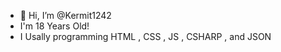 - 👋 Hi, I’m @Kermit1242 
- I'm 18 Years Old!
- I Usally programming HTML , CSS , JS , CSHARP , and JSON
